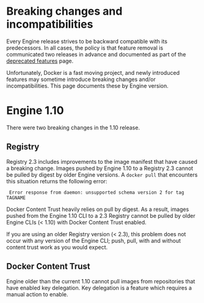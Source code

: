 <!--[metadata]>
+++
aliases = ["/engine/misc/breaking/"]
title = "Breaking changes"
description = "Breaking changes"
keywords = ["docker, documentation, about, technology, breaking",
"incompatibilities"]
[menu.main]
parent = "engine_use"
weight=80
+++
<![end-metadata]-->

# Breaking changes and incompatibilities

Every Engine release strives to be backward compatible with its predecessors.
In all cases, the policy is that feature removal is communicated two releases
in advance and documented as part of the [deprecated features](deprecated.md)
page.

Unfortunately, Docker is a fast moving project, and newly introduced features
may sometime introduce breaking changes and/or incompatibilities. This page
documents these by Engine version.

# Engine 1.10

There were two breaking changes in the 1.10 release.

## Registry

Registry 2.3 includes improvements to the image manifest that have caused a
breaking change. Images pushed by Engine 1.10 to a Registry 2.3 cannot be
pulled by digest by older Engine versions. A `docker pull` that encounters this
situation returns the following error:

```
 Error response from daemon: unsupported schema version 2 for tag TAGNAME
```

Docker Content Trust heavily relies on pull by digest. As a result, images
pushed from the Engine 1.10 CLI to a 2.3 Registry cannot be pulled by older
Engine CLIs (< 1.10) with Docker Content Trust enabled.

If you are using an older Registry version (< 2.3), this problem does not occur
with any version of the Engine CLI; push, pull, with and without content trust
work as you would expect.

## Docker Content Trust

Engine older than the current 1.10 cannot pull images from repositories that
have enabled key delegation. Key delegation is a feature which requires a
manual action to enable.
